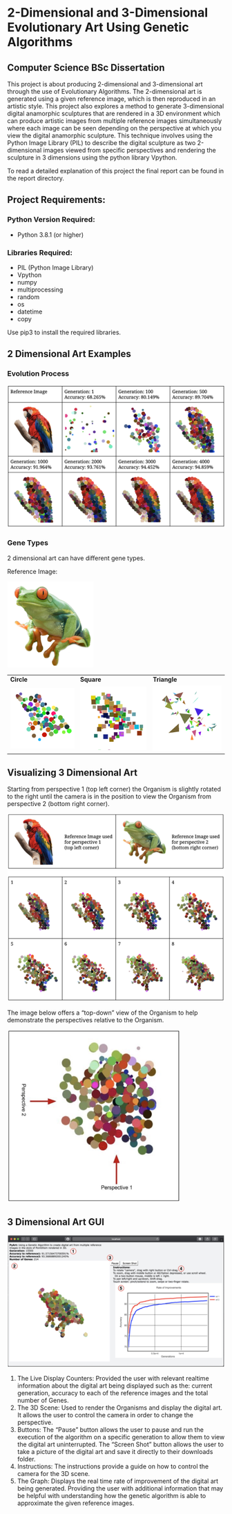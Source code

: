 # 2-Dimensional and 3-Dimensional Evolutionary Art Using Genetic Algorithms
## Computer Science BSc Dissertation

This project is about producing 2-dimensional and 3-dimensional art through the use of Evolutionary Algorithms. The 2-dimensional art is generated using a given reference image, which is then reproduced in an artistic style. This project also explores a method to generate 3-dimensional digital anamorphic sculptures that are rendered in a 3D environment which can produce artistic images from multiple reference images simultaneously where each image can be seen depending on the perspective at which you view the digital anamorphic sculpture. This technique involves using the Python Image Library (PIL) to describe the digital sculpture as two 2-dimensional images viewed from specific perspectives and rendering the sculpture in 3 dimensions using the python library Vpython.

To read a detailed explanation of this project the final report can be found in the report directory. 

## Project Requirements:

### Python Version Required:
- Python 3.8.1 (or higher)

### Libraries Required:
- PIL (Python Image Library)
- Vpython
- numpy
- multiprocessing
- random
- os
- datetime
- copy

Use pip3 to install the required libraries.

## 2 Dimensional Art Examples

### Evolution Process
<img src="media/images/evolutionProcess.png">

### Gene Types
2 dimensional art can have different gene types.

Reference Image:

<img src="media/images/Frog.png" width="200" height="200">

<table>
  <tr>
      <td><b>Circle</b></td>
      <td><b>Square</b></td>
      <td><b>Triangle</b></td>
  </tr>
  <tr>
      <td><img src="media/gifs/circlesFrog.gif" alt="circle"></td>
      <td><img src="media/gifs/squaresFrog.gif" alt="square"></td>
      <td><img src="media/gifs/trianglesFrog.gif" alt="triangle"></td>
  </tr> 
</table>

## Visualizing 3 Dimensional Art
Starting from perspective 1 (top left corner) the Organism is slightly rotated to the right until the camera is in the position to view the Organism from perspective 2 (bottom right corner). 

<img src="media/images/3dRotate.png">

The image below offers a “top-down” view of the Organism to help demonstrate the perspectives relative to the Organism.

<img src="media/images/topDown.png" width="400" height="400">

## 3 Dimensional Art GUI
<img src="media/images/3dGUI.png">

1. The Live Display Counters: Provided the user with relevant realtime information about the digital art being displayed such as the: current generation, accuracy to each of the reference images and the total number of Genes.
2. The 3D Scene: Used to render the Organisms and display the digital art. It allows the user to control the camera in order to change the perspective.
3. Buttons: The “Pause” button allows the user to pause and run the execution of the algorithm on a specific generation to allow them to view the digital art uninterrupted. The “Screen Shot” button allows the user to take a picture of the digital art and save it directly to their downloads folder.
4. Instructions: The instructions provide a guide on how to control the camera for the 3D scene.
5. The Graph: Displays the real time rate of improvement of the digital art being generated. Providing the user with additional information that may be helpful with understanding how the genetic algorithm is able to approximate the given reference images.
